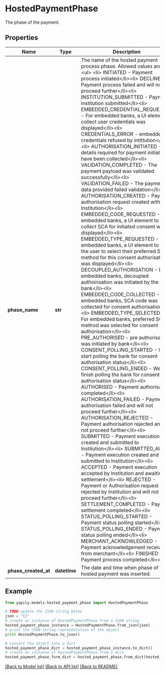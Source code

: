# HostedPaymentPhase

The phase of the payment.

## Properties
Name | Type | Description | Notes
------------ | ------------- | ------------- | -------------
**phase_name** | **str** | The name of the hosted payment process phase. Allowed values are : &lt;ul&gt; &lt;li&gt;    INITIATED - Payment process initiated&lt;/li&gt;&lt;li&gt;    DECLINED - Payment process failed and will not proceed further&lt;/li&gt;&lt;li&gt;    INSTITUTION_SUBMITTED - Payment institution submitted&lt;/li&gt;&lt;li&gt;    EMBEDDED_CREDENTIAL_REQUESTED - For embedded banks, a UI element to collect user credentials was displayed&lt;/li&gt;&lt;li&gt;    CREDENTIALS_ERROR - embedded credentials refused by intittution&lt;/li&gt;&lt;li&gt;    AUTHORISATION_INITIATED - All details required for payment initiation have been collected&lt;/li&gt;&lt;li&gt;    VALIDATION_COMPLETED - The payment payload was validated successfully&lt;/li&gt;&lt;li&gt;    VALIDATION_FAILED - The payment data provided failed validation&lt;/li&gt;&lt;li&gt;    AUTHORISATION_CREATED - Payment authorisation request created with Institution&lt;/li&gt;&lt;li&gt;    EMBEDDED_CODE_REQUESTED - For embedded banks, a UI element to collect SCA for initiated consent was displayed&lt;/li&gt;&lt;li&gt;    EMBEDDED_TYPE_REQUESTED - For embedded banks, a UI element to allow the user to select their preferred SCA method for this consent authorisation was displayed&lt;/li&gt;&lt;li&gt;    DECOUPLED_AUTHORISATION - For embedded banks, decoupled authoirisation was initiated by the bank&lt;/li&gt;&lt;li&gt;    EMBEDDED_CODE_COLLECTED - For embedded banks, SCA code was collected for consent authorisation&lt;/li&gt;&lt;li&gt;    EMBEDDED_TYPE_SELECTED - For embedded banks, preferred SCA method was selected for consent authorisation&lt;/li&gt;&lt;li&gt;    PRE_AUTHORISED - pre authorisation was initiated by bank&lt;/li&gt;&lt;li&gt;    CONSENT_POLLING_STARTED - We start polling the bank for consent authorisation status&lt;/li&gt;&lt;li&gt;    CONSENT_POLLING_ENDED - We finish polling the bank for consent authorisation status&lt;/li&gt;&lt;li&gt;    AUTHORISED - Payment authorisation completed&lt;/li&gt;&lt;li&gt;    AUTHORISATION_FAILED - Payment authorisation failed and will not proceed further&lt;/li&gt;&lt;li&gt;    AUTHORISATION_REJECTED - Payment authorisation rejected and will not proceed further&lt;/li&gt;&lt;li&gt;    SUBMITTED - Payment execution created and submitted to Institution&lt;/li&gt;&lt;li&gt;    SUBMITTED_AUTO - Payment execution created and submitted to Institution&lt;/li&gt;&lt;li&gt;    ACCEPTED - Payment execution accepted by Institution and awaiting settlement&lt;/li&gt;&lt;li&gt;    REJECTED - Payment or Authorisation request rejected by Institution and will not proceed further&lt;/li&gt;&lt;li&gt;    SETTLEMENT_COMPLETED - Payment settlement completed&lt;/li&gt;&lt;li&gt;    STATUS_POLLING_STARTED - Payment status polling started&lt;/li&gt;&lt;li&gt;    STATUS_POLLING_ENDED - Payment status polling ended&lt;/li&gt;&lt;li&gt;    MERCHANT_ACKNOWLEDGED - Payment acknowledgement received from merchant&lt;/li&gt;&lt;li&gt;    FINISHED - Payment process completed&lt;/li&gt;&lt;/ul&gt; | [optional] 
**phase_created_at** | **datetime** | The date and time when phase of the hosted payment was inserted. | [optional] 

## Example

```python
from yapily.models.hosted_payment_phase import HostedPaymentPhase

# TODO update the JSON string below
json = "{}"
# create an instance of HostedPaymentPhase from a JSON string
hosted_payment_phase_instance = HostedPaymentPhase.from_json(json)
# print the JSON string representation of the object
print HostedPaymentPhase.to_json()

# convert the object into a dict
hosted_payment_phase_dict = hosted_payment_phase_instance.to_dict()
# create an instance of HostedPaymentPhase from a dict
hosted_payment_phase_form_dict = hosted_payment_phase.from_dict(hosted_payment_phase_dict)
```
[[Back to Model list]](../README.md#documentation-for-models) [[Back to API list]](../README.md#documentation-for-api-endpoints) [[Back to README]](../README.md)


